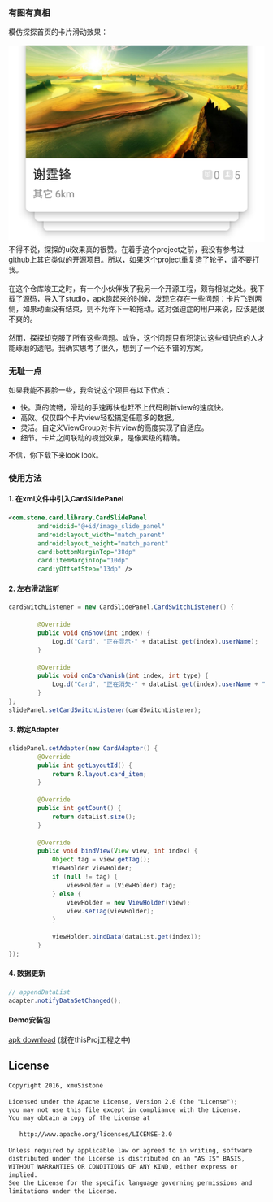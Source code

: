 
### 有图有真相
模仿探探首页的卡片滑动效果：<br><br>
![preview](capture4.jpg)
不得不说，探探的ui效果真的很赞。在着手这个project之前，我没有参考过github上其它类似的开源项目。所以，如果这个project重复造了轮子，请不要打我。<br><br>
在这个仓库竣工之时，有一个小伙伴发了我另一个开源工程，颇有相似之处。我下载了源码，导入了studio，apk跑起来的时候，发现它存在一些问题：卡片飞到两侧，如果动画没有结束，则不允许下一轮拖动。这对强迫症的用户来说，应该是很不爽的。<br><br>
然而，探探却克服了所有这些问题。或许，这个问题只有积淀过这些知识点的人才能琢磨的透吧。我确实思考了很久，想到了一个还不错的方案。<br>

### 无耻一点
如果我能不要脸一些，我会说这个项目有以下优点：<br>
* 快。真的流畅，滑动的手速再快也赶不上代码刷新view的速度快。<br>
* 高效。仅仅四个卡片view轻松搞定任意多的数据。<br>
* 灵活。自定义ViewGroup对卡片view的高度实现了自适应。<br>
* 细节。卡片之间联动的视觉效果，是像素级的精确。<br>

不信，你下载下来look look。
### 使用方法
#### 1. 在xml文件中引入CardSlidePanel
```xml
<com.stone.card.library.CardSlidePanel
        android:id="@+id/image_slide_panel"
        android:layout_width="match_parent"
        android:layout_height="match_parent"
        card:bottomMarginTop="38dp"
        card:itemMarginTop="10dp"
        card:yOffsetStep="13dp" />
```
#### 2. 左右滑动监听<br>
```java
cardSwitchListener = new CardSlidePanel.CardSwitchListener() {

        @Override
        public void onShow(int index) {
            Log.d("Card", "正在显示-" + dataList.get(index).userName);
        }

        @Override
        public void onCardVanish(int index, int type) {
            Log.d("Card", "正在消失-" + dataList.get(index).userName + " 消失type=" + type);
        }
};
slidePanel.setCardSwitchListener(cardSwitchListener);
```
#### 3. 绑定Adapter<br>
```java
slidePanel.setAdapter(new CardAdapter() {
        @Override
        public int getLayoutId() {
            return R.layout.card_item;
        }

        @Override
        public int getCount() {
            return dataList.size();
        }

        @Override
        public void bindView(View view, int index) {
            Object tag = view.getTag();
            ViewHolder viewHolder;
            if (null != tag) {
                viewHolder = (ViewHolder) tag;
            } else {
                viewHolder = new ViewHolder(view);
                view.setTag(viewHolder);
            }

            viewHolder.bindData(dataList.get(index));
        }
});
```
#### 4. 数据更新<br>
```java
// appendDataList
adapter.notifyDataSetChanged();
```
#### Demo安装包
[apk download](CardSlidePanel.apk) (就在thisProj工程之中)

## License

    Copyright 2016, xmuSistone

    Licensed under the Apache License, Version 2.0 (the "License");
    you may not use this file except in compliance with the License.
    You may obtain a copy of the License at

       http://www.apache.org/licenses/LICENSE-2.0

    Unless required by applicable law or agreed to in writing, software
    distributed under the License is distributed on an "AS IS" BASIS,
    WITHOUT WARRANTIES OR CONDITIONS OF ANY KIND, either express or implied.
    See the License for the specific language governing permissions and
    limitations under the License.

